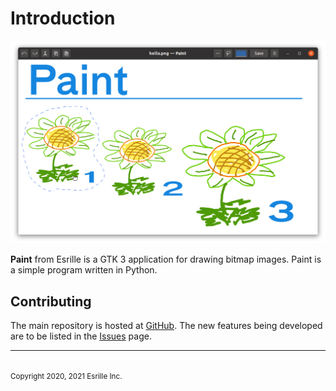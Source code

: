 # Introduction

![screenshot](screenshot.png)

**Paint** from Esrille is a GTK 3 application for drawing bitmap images.
Paint is a simple program written in Python.

## Contributing

The main repository is hosted at [GitHub](https://github.com/esrille/paint).
The new features being developed are to be listed in the [Issues](https://github.com/esrille/paint/issues) page.

<hr>
<br><small>Copyright 2020, 2021 Esrille Inc. </small>
